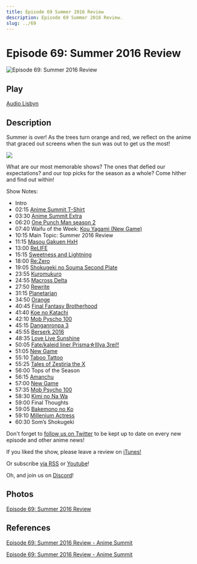 ```yaml
---
title: Episode 69 Summer 2016 Review
description: Episode 69 Summer 2016 Review.
slug: ../69
---
```


# Episode 69: Summer 2016 Review

![Episode 69: Summer 2016 Review](https://i.imgur.com/MGlTEX0.png)

## Play

[Audio Lisbyn](http://traffic.libsyn.com/ranime/final_69_mixdown.mp3)

## Description

Summer is over! As the trees turn orange and red, we reflect on the anime that graced out screens when the sun was out to get us the most!

[![](https://i.imgur.com/EPnQc1R.png)](http://traffic.libsyn.com/ranime/final_69_mixdown.mp3)

What are our most memorable shows? The ones that defied our expectations? and our top picks for the season as a whole? Come hither and find out within!

Show Notes:

*   Intro
*   02:15 [Anime Summit T-Shirt](http://amazon.animesummit.net)
*   03:30 [Anime Summit Extra](http://extra.animesummit.net)
*   06:20 [One Punch Man season 2](http://www.animenewsnetwork.com/news/2016-09-25/one-punch-man-tv-anime-gets-2nd-season-game-app/.106871)
*   07:40 Waifu of the Week: [Kou Yagami (New Game)](https://myanimelist.net/character/129053/Kou_Yagami)
*   10:15 Main Topic: Summer 2016 Review
*   11:15 [Masou Gakuen HxH](https://myanimelist.net/anime/31845/Masou_Gakuen_HxH?q=gakuen%20hxh)
*   13:00 [ReLIFE](https://myanimelist.net/anime/30015/ReLIFE?q=relife)
*   15:15 [Sweetness and Lightning](https://myanimelist.net/anime/32828/Amaama_to_Inazuma)
*   18:00 [Re:Zero](https://myanimelist.net/anime/31240/Re_Zero_kara_Hajimeru_Isekai_Seikatsu?q=rezer)
*   19:05 [Shokugeki no Souma Second Plate](https://myanimelist.net/anime/32282/Shokugeki_no_Souma__Ni_no_Sara)
*   23:55 [Kuromukuro](https://myanimelist.net/anime/32245/Kuromukuro?q=kurom)
*   24:55 [Macross Delta](https://myanimelist.net/anime/28013/Macross_%CE%94)
*   27:50 [Rewrite](https://myanimelist.net/anime/31716/Rewrite?q=rewrite)
*   31:15 [Planetarian](https://myanimelist.net/anime/33091/Planetarian__Chiisana_Hoshi_no_Yume?q=planatar)
*   34:50 [Orange](https://myanimelist.net/anime/32729/Orange?q=orange%20)
*   40:45 [Final Fantasy Brotherhood](https://myanimelist.net/anime/33080/Brotherhood__Final_Fantasy_XV)
*   41:40 [Koe no Katachi](https://myanimelist.net/anime/28851/Koe_no_Katachi?q=koe%20no%20kata)
*   42:10 [Mob Pyscho 100](https://myanimelist.net/anime/32182/Mob_Psycho_100)
*   45:15 [Danganronpa 3](https://myanimelist.net/anime/33028/Danganronpa_3__The_End_of_Kibougamine_Gakuen_-_Zetsubou-hen?q=dang)
*   45:55 [Berserk 2016](https://myanimelist.net/anime/32379/Berserk_2016?q=berser)
*   48:35 [Love Live Sunshine](https://myanimelist.net/anime/32526/Love_Live_Sunshine?q=love%20live%20sunshine)
*   50:05 [Fate/kaleid liner Prisma☆Illya 3rei!!](https://myanimelist.net/anime/31706/Fate_kaleid_liner_Prisma%E2%98%86Illya_3rei?q=prisma%20il)
*   51:05 [New Game](https://myanimelist.net/anime/31953/New_Game?q=new%20ga)
*   55:10 [Taboo Tattoo](https://myanimelist.net/anime/29758/Taboo_Tattoo?q=taboo)
*   55:25 [Tales of Zestiria the X](https://myanimelist.net/anime/30911/Tales_of_Zestiria_the_X?q=tales%20of%20zes)
*   56:00 Tops of the Season
*   56:15 [Amanchu](https://myanimelist.net/anime/31771/Amanchu?q=amanchu)
*   57:00 [New Game](https://myanimelist.net/anime/31953/New_Game?q=new%20ga)
*   57:35 [Mob Psycho 100](https://myanimelist.net/anime/32182/Mob_Psycho_100)
*   58:30 [Kimi no Na Wa](https://myanimelist.net/anime/32281/Kimi_no_Na_wa?q=kimi%20no%20n)
*   59:00 Final Thoughts
*   59:05 [Bakemono no Ko](https://myanimelist.net/anime/28805/Bakemono_no_Ko?q=bakem)
*   59:10 [Millenium Actress](https://myanimelist.net/anime/1033/Sennen_Joyuu?q=millenium%20acress)
*   60:30 Som’s Shokugeki

Don't forget to [follow us on Twitter](https://twitter.animesummit.net/) to be kept up to date on every new episode and other anime news!

If you liked the show, please leave a review on [iTunes!](http://itunes.animesummit.net/)

Or subscribe [via RSS](http://ranime.libsyn.com/rss) or [Youtube](http://yt.animesummit.net/)!

Oh, and join us on [Discord](http://discord.animesummit.net/)!

## Photos

[Episode 69: Summer 2016 Review](https://i.imgur.com/MGlTEX0.png)

## References

[Episode 69: Summer 2016 Review - Anime Summit](https://web.archive.org/web/20161101030031/http://animesummit.net/episode-69-summer-2016-review)

[Episode 69: Summer 2016 Review - Anime Summit](http://animesummit.net/episode-69-summer-2016-review)